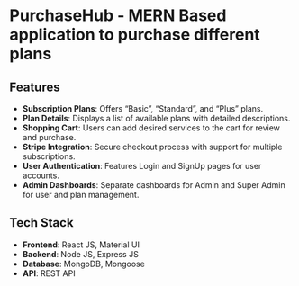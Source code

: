 # PurchaseHub - MERN Based application to purchase different plans

## Features

- **Subscription Plans**: Offers “Basic”, “Standard”, and “Plus” plans.
- **Plan Details**: Displays a list of available plans with detailed descriptions.
- **Shopping Cart**: Users can add desired services to the cart for review and purchase.
- **Stripe Integration**: Secure checkout process with support for multiple subscriptions.
- **User Authentication**: Features Login and SignUp pages for user accounts.
- **Admin Dashboards**: Separate dashboards for Admin and Super Admin for user and plan management.

## Tech Stack

- **Frontend**: React JS, Material UI
- **Backend**: Node JS, Express JS
- **Database**: MongoDB, Mongoose
- **API**: REST API

